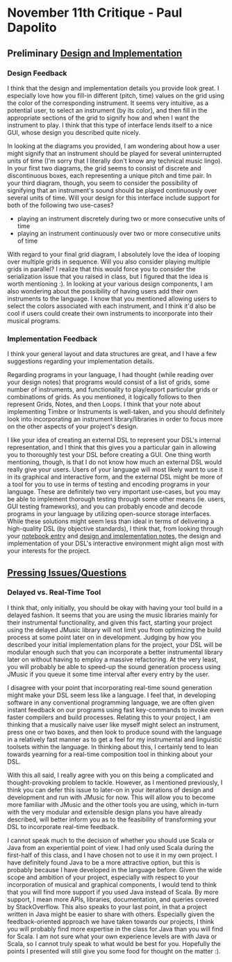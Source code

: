 # November 11th Critique - Paul Dapolito

## Preliminary [Design and Implementation](https://github.com/cvcal/NoteMatrixWithTonality/blob/master/documents/design_and_implementation.md)

### Design Feedback

I think that the design and implementation details you provide look great. I especially love how you fill-in different (pitch, time) values on the grid using the color of the corresponding instrument. It seems very intuitive, as a potential user, to select an instrument (by its color), and then fill in the appropriate sections of the grid to signify how and when I want the instrument to play. I think that this type of interface lends itself to a nice GUI, whose design you described quite nicely. 

In looking at the diagrams you provided, I am wondering about how a user might signify that an instrument should be played for several uninterrupted units of time (I'm sorry that I literally don't know any technical music lingo). In your first two diagrams, the grid seems to consist of discrete and discontinuous boxes, each representing a unique pitch and time pair. In your third diagram, though, you seem to consider the possibility of signifying that an instrument's sound should be played continuously over several units of time. Will your design for this interface include support for both of the following two use-cases?

   + playing an instrument discretely during two or more consecutive units of time
   + playing an instrument continuously over two or more consecutive units of time

With regard to your final grid diagram, I absolutely love the idea of looping over multiple grids in sequence. Will you also consider playing multiple grids in parallel? I realize that this would force you to consider the serialization issue that you raised in class, but I figured that the idea is worth mentioning :). In looking at your various design components, I am also wondering about the possibility of having users add their own instruments to the language. I know that you mentioned allowing users to select the colors associated with each instrument, and I think it'd also be cool if users could create their own instruments to incorporate into their musical programs.

### Implementation Feedback

I think your general layout and data structures are great, and I have a few suggestions regarding your implementation details.

Regarding programs in your language, I had thought (while reading over your design notes) that programs would consist of a list of grids, some number of instruments, and functionality to play/export particular grids or combinations of grids. As you mentioned, it logically follows to then represent Grids, Notes, and then Loops. I think that your note about implementing Timbre or Instruments is well-taken, and you should definitely look into incorporating an instrument library/libraries in order to focus more on the other aspects of your project's design. 

I like your idea of creating an external DSL to represent your DSL's internal representation, and I think that this gives you a particular gain in allowing you to thoroughly test your DSL before creating a GUI. One thing worth mentioning, though, is that I do not know how much an external DSL would really give your users. Users of your language will most likely want to use it in its graphical and interactive form, and the external DSL might be more of a tool for you to use in terms of testing and encoding programs in your language. These are definitely two very important use-cases, but you may be able to implement thorough testing through some other means (ie. users, GUI testing frameworks), and you can probably encode and decode programs in your language by utilizing open-source storage interfaces. While these solutions might seem less than ideal in terms of delivering a high-quality DSL (by objective standards), I think that, from looking through your [notebook entry](https://github.com/cvcal/NoteMatrix-project-notebook/blob/master/November%209.md) and [design and implementation notes](https://github.com/cvcal/NoteMatrixWithTonality/blob/master/documents/design_and_implementation.md), the design and implementation of your DSL's interactive environment might align most with your interests for the project.

## [Pressing Issues/Questions](https://github.com/cvcal/NoteMatrix-project-notebook/blob/master/November%209.md#questions)

### Delayed vs. Real-Time Tool

I think that, only initially, you should be okay with having your tool build in a delayed fashion. It seems that you are using the music libraries mainly for their instrumental functionality, and given this fact, starting your project using the delayed JMusic library will not limit you from optimizing the build process at some point later on in development. Judging by how you described your initial implementation plans for the project, your DSL will be modular enough such that you can incorporate a better instrumental library later on without having to employ a massive refactoring. At the very least, you will probably be able to speed-up the sound generation process using JMusic if you queue it some time interval after every entry by the user. 

I disagree with your point that incorporating real-time sound generation might make your DSL seem less like a language. I feel that, in developing software in any conventional programming language, we are often given instant feedback on our programs using fast key-commands to invoke even faster compilers and build processes. Relating this to your project, I am thinking that a musically naive user like myself might select an instrument, press one or two boxes, and then look to produce sound with the language in a relatively fast manner as to get a feel for my instrumental and linguistic toolsets within the language. In thinking about this, I certainly tend to lean towards yearning for a real-time composition tool in thinking about your DSL.

With this all said, I really agree with you on this being a complicated and thought-provoking problem to tackle. However, as I mentioned previously, I think you can defer this issue to later-on in your iterations of design and development and run with JMusic for now. This will allow you to become more familiar with JMusic and the other tools you are using, which in-turn with the very modular and extensible design plans you have already described, will better inform you as to the feasibility of transforming your DSL to incorporate real-time feedback.

I cannot speak much to the decision of whether you should use Scala or Java from an experiential point of view. I had only used Scala during the first-half of this class, and I have chosen not to use it in my own project. I have definitely found Java to be a more attractive option, but this is probably because I have developed in the language before. Given the wide scope and ambition of your project, especially with respect to your incorporation of musical and graphical components, I would tend to think that you will find more support if you used Java instead of Scala. By more support, I mean more APIs, libraries, documentation, and queries covered by StackOverflow. This also speaks to your last point, in that a project written in Java might be easier to share with others. Especially given the feedback-oriented approach we have taken towards our projects, I think you will probably find more expertise in the class for Java than you will find for Scala. I am not sure what your own experience levels are with Java or Scala, so I cannot truly speak to what would be best for you. Hopefully the points I presented will still give you some food for thought on the matter :).  

